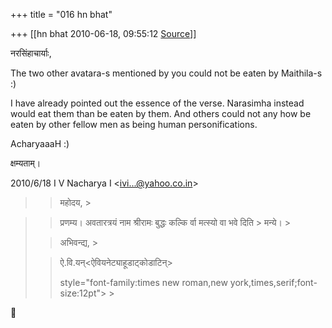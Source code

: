 +++
title = "016 hn bhat"

+++
[[hn bhat	2010-06-18, 09:55:12 [Source](https://groups.google.com/g/bvparishat/c/sCg5ZqnBi0M)]]



नरसिंहाचार्याः,

  

The two other avatara-s mentioned by you could not be eaten by Maithila-s :)

  

I have already pointed out the essence of the verse. Narasimha instead would eat them than be eaten by them. And others could not any how be eaten by other fellow men as being human personifications.  
  

AcharyaaaH :)

  

क्षम्यताम्।

  

2010/6/18 I V Nacharya I \<[ivi...@yahoo.co.in]()\>  

> 
> > 
> > 
> > महोदय, >
> 
> > 
> > 

> 
> > 
> > 
> > प्रणम्य। अवतारत्रयं नाम श्रीरामः बुद्धः कल्कि र्वा मत्स्यो वा भवे दिति > मन्ये। >
> 
> > 
> > अभिवन्द्य, >
> 
> > 
> > ऐ.वि.यन्\<ऐवियनेट्याहूडाट्कोडाटिन्>  
> > 
> > 
> > 
> > 
> > 
> >   
> > 
> >  style="font-family:times new roman,new york,times,serif;font-size:12pt"> >
> 
> > 
> > 
> > 
> > 
> > 



